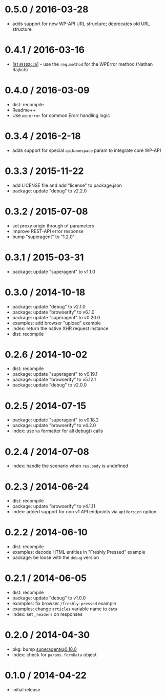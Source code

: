 0.5.0 / 2016-03-28
==================

  * adds support for new WP-API URL structure; deprecates old URL structure

0.4.1 / 2016-03-16
==================

  * [[`8fd9102cc6`](https://github.com/Automattic/wpcom-xhr-request/commit/8fd9102cc6)] - use the `req.method` for the WPError method (Nathan Rajlich)

0.4.0 / 2016-03-09
==================

  * dist: recompile
  * Readme++
  * Use `wp-error` for common Erorr handling logic

0.3.4 / 2016-2-18
==================

  * adds support for special `apiNamespace` param to integrate core WP-API

0.3.3 / 2015-11-22
==================

  * add LICENSE file and add "license" to package.json
  * package: update "debug" to v2.2.0

0.3.2 / 2015-07-08
==================

  * set proxy origin through of parameters
  * Improve REST-API error response
  * bump "superagent" to "1.2.0"

0.3.1 / 2015-03-31
==================

  * package: update "superagent" to v1.1.0

0.3.0 / 2014-10-18
==================

  * package: update "debug" to v2.1.0
  * package: update "browserify" to v6.1.0
  * package: update "superagent" to v0.20.0
  * examples: add browser "upload" example
  * index: return the native XHR request instance
  * dist: recompile

0.2.6 / 2014-10-02
==================

  * dist: recompile
  * package: update "superagent" to v0.19.1
  * package: update "browserify" to v5.12.1
  * package: update "debug" to v2.0.0

0.2.5 / 2014-07-15
==================

  * package: update "superagent" to v0.18.2
  * package: update "browserify" to v4.2.0
  * index: use `%o` formatter for all debug() calls

0.2.4 / 2014-07-08
==================

  * index: handle the scenario when `res.body` is undefined

0.2.3 / 2014-06-24
==================

  * dist: recompile
  * package: update "browserify" to v4.1.11
  * index: added support for non v1 API endpoints via `apiVersion` option

0.2.2 / 2014-06-10
==================

  * dist: recompile
  * examples: decode HTML entities in "Freshly Pressed" example
  * package: be loose with the `debug` version

0.2.1 / 2014-06-05
==================

  * dist: recompile
  * package: update "debug" to v1.0.0
  * examples: fix browser `/freshly-pressed` example
  * examples: change `articles` variable name to `data`
  * index: set `_headers` on responses

0.2.0 / 2014-04-30
==================

  * pkg: bump superagent@0.18.0
  * index: check for `params.formData` object

0.1.0 / 2014-04-22
==================

  * initial release
